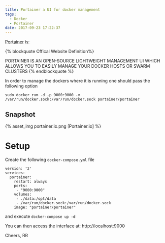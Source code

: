 ```yaml
---
title: Portainer a UI for docker management
tags:
  - Docker
  - Portainer
date: 2017-09-23 17:22:37
---
```



[Portainer](https://portainer.io/) is:

{% blockquote Offical Website Definition%}

PORTAINER IS AN OPEN-SOURCE LIGHTWEIGHT MANAGEMENT UI WHICH ALLOWS YOU TO EASILY MANAGE YOUR DOCKER HOSTS OR SWARM CLUSTERS
{% endblockquote %}

In order to manage the dockers where it is running one should pass the following option

```
sudo docker run -d -p 9000:9000 -v /var/run/docker.sock:/var/run/docker.sock portainer/portainer
```


## Snapshot

{% asset_img portainer.io.png [Portainer.io] %}

# Setup

Create the following `docker-compose.yml` file 

```
version: '2'
services:
  portainer:
    restart: always
    ports:
     - "9000:9000"
    volumes:
     - ./data:/opt/data
     - /var/run/docker.sock:/var/run/docker.sock
    image: "portainer/portainer"

```

and execute `docker-compose up -d`

You can then access the interface at: http://localhost:9000


Cheers,
RR